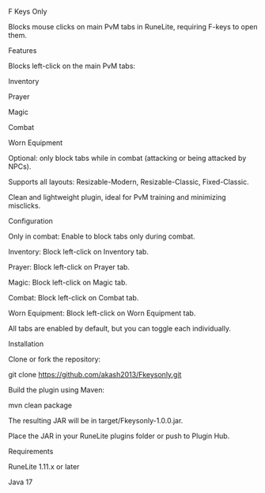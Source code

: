 F Keys Only

Blocks mouse clicks on main PvM tabs in RuneLite, requiring F-keys to open them.

Features

Blocks left-click on the main PvM tabs:

Inventory

Prayer

Magic

Combat

Worn Equipment

Optional: only block tabs while in combat (attacking or being attacked by NPCs).

Supports all layouts: Resizable-Modern, Resizable-Classic, Fixed-Classic.

Clean and lightweight plugin, ideal for PvM training and minimizing misclicks.

Configuration

Only in combat: Enable to block tabs only during combat.

Inventory: Block left-click on Inventory tab.

Prayer: Block left-click on Prayer tab.

Magic: Block left-click on Magic tab.

Combat: Block left-click on Combat tab.

Worn Equipment: Block left-click on Worn Equipment tab.

All tabs are enabled by default, but you can toggle each individually.

Installation

Clone or fork the repository:

git clone https://github.com/akash2013/Fkeysonly.git


Build the plugin using Maven:

mvn clean package


The resulting JAR will be in target/Fkeysonly-1.0.0.jar.

Place the JAR in your RuneLite plugins folder or push to Plugin Hub.

Requirements

RuneLite 1.11.x or later

Java 17
